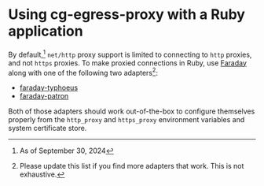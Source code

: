 # Using cg-egress-proxy with a Ruby application

By default,[^1] `net/http` proxy support is limited to connecting to `http` proxies, and not `https` proxies. To make proxied connections in Ruby, use [Faraday](https://rubygems.org/gems/faraday) along with one of the following two adapters[^2]:

* [faraday-typhoeus](https://rubygems.org/gems/faraday-typhoeus)
* [faraday-patron](https://rubygems.org/gems/faraday-patron)

Both of those adapters should work out-of-the-box to configure themselves properly from the `http_proxy` and `https_proxy` environment variables and system certificate store.

[^1]: As of September 30, 2024
[^2]: Please update this list if you find more adapters that work. This is not exhaustive.
